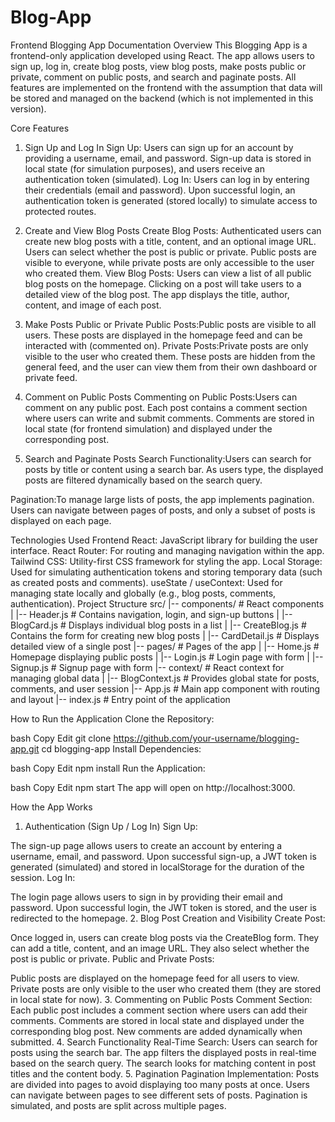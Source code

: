# Blog-App

Frontend Blogging App Documentation
Overview
This Blogging App is a frontend-only application developed using React. The app allows users to sign up, log in, create blog posts, view blog posts, make posts public or private, comment on public posts, and search and paginate posts. All features are implemented on the frontend with the assumption that data will be stored and managed on the backend (which is not implemented in this version).

Core Features
1. Sign Up and Log In
Sign Up:
Users can sign up for an account by providing a username, email, and password.
Sign-up data is stored in local state (for simulation purposes), and users receive an authentication token (simulated).
Log In:
Users can log in by entering their credentials (email and password).
Upon successful login, an authentication token is generated (stored locally) to simulate access to protected routes.
2. Create and View Blog Posts
Create Blog Posts:
Authenticated users can create new blog posts with a title, content, and an optional image URL.
Users can select whether the post is public or private. Public posts are visible to everyone, while private posts are only accessible to the user who created them.
View Blog Posts:
Users can view a list of all public blog posts on the homepage.
Clicking on a post will take users to a detailed view of the blog post.
The app displays the title, author, content, and image of each post.
3. Make Posts Public or Private
Public Posts:Public posts are visible to all users.
These posts are displayed in the homepage feed and can be interacted with (commented on).
Private Posts:Private posts are only visible to the user who created them.
These posts are hidden from the general feed, and the user can view them from their own dashboard or private feed.


4. Comment on Public Posts
Commenting on Public Posts:Users can comment on any public post.
Each post contains a comment section where users can write and submit comments.
Comments are stored in local state (for frontend simulation) and displayed under the corresponding post.
5. Search and Paginate Posts
Search Functionality:Users can search for posts by title or content using a search bar.
As users type, the displayed posts are filtered dynamically based on the search query.


Pagination:To manage large lists of posts, the app implements pagination.
Users can navigate between pages of posts, and only a subset of posts is displayed on each page.


Technologies Used
Frontend
React: JavaScript library for building the user interface.
React Router: For routing and managing navigation within the app.
Tailwind CSS: Utility-first CSS framework for styling the app.
Local Storage: Used for simulating authentication tokens and storing temporary data (such as created posts and comments).
useState / useContext: Used for managing state locally and globally (e.g., blog posts, comments, authentication).
Project Structure
src/
|-- components/              # React components
|   |-- Header.js            # Contains navigation, login, and sign-up buttons
|   |-- BlogCard.js          # Displays individual blog posts in a list
|   |-- CreateBlog.js        # Contains the form for creating new blog posts
|   |-- CardDetail.js        # Displays detailed view of a single post
|-- pages/                   # Pages of the app
|   |-- Home.js              # Homepage displaying public posts
|   |-- Login.js             # Login page with form
|   |-- Signup.js            # Signup page with form
|-- context/                 # React context for managing global data
|   |-- BlogContext.js       # Provides global state for posts, comments, and user session
|-- App.js                   # Main app component with routing and layout
|-- index.js                 # Entry point of the application

How to Run the Application
Clone the Repository:

bash
Copy
Edit
git clone https://github.com/your-username/blogging-app.git
cd blogging-app
Install Dependencies:

bash
Copy
Edit
npm install
Run the Application:

bash
Copy
Edit
npm start
The app will open on http://localhost:3000.

How the App Works
1. Authentication (Sign Up / Log In)
Sign Up:

The sign-up page allows users to create an account by entering a username, email, and password.
Upon successful sign-up, a JWT token is generated (simulated) and stored in localStorage for the duration of the session.
Log In:

The login page allows users to sign in by providing their email and password.
Upon successful login, the JWT token is stored, and the user is redirected to the homepage.
2. Blog Post Creation and Visibility
Create Post:

Once logged in, users can create blog posts via the CreateBlog form.
They can add a title, content, and an image URL.
They also select whether the post is public or private.
Public and Private Posts:

Public posts are displayed on the homepage feed for all users to view.
Private posts are only visible to the user who created them (they are stored in local state for now).
3. Commenting on Public Posts
Comment Section:
Each public post includes a comment section where users can add their comments.
Comments are stored in local state and displayed under the corresponding blog post.
New comments are added dynamically when submitted.
4. Search Functionality
Real-Time Search:
Users can search for posts using the search bar.
The app filters the displayed posts in real-time based on the search query.
The search looks for matching content in post titles and the content body.
5. Pagination
Pagination Implementation:
Posts are divided into pages to avoid displaying too many posts at once.
Users can navigate between pages to see different sets of posts.
Pagination is simulated, and posts are split across multiple pages.
